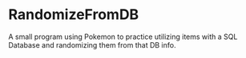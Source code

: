 # RandomizeFromDB
A small program using Pokemon to practice utilizing items with a SQL Database and randomizing them from that DB info.
